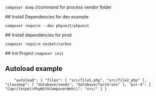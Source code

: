 `composer dump` //command for process vendor folder

## Install Dependencies for dev example

`composer require --dev phpunit/phpunit`

## Install dependencies for prod

`composer require nesbot/carbon`

## Init Project
`composer init`

## Autoload example

`    "autoload": {
         "files": [
             "src/file1.php",
             "src/file2.php"
         ],
         "classmap": [
             "database/seeds",
             "database/factories"
         ],
        "psr-4": {
            "Caprilespe\\PhpWithComposerWeb\\": "src/"
        }
    }`
